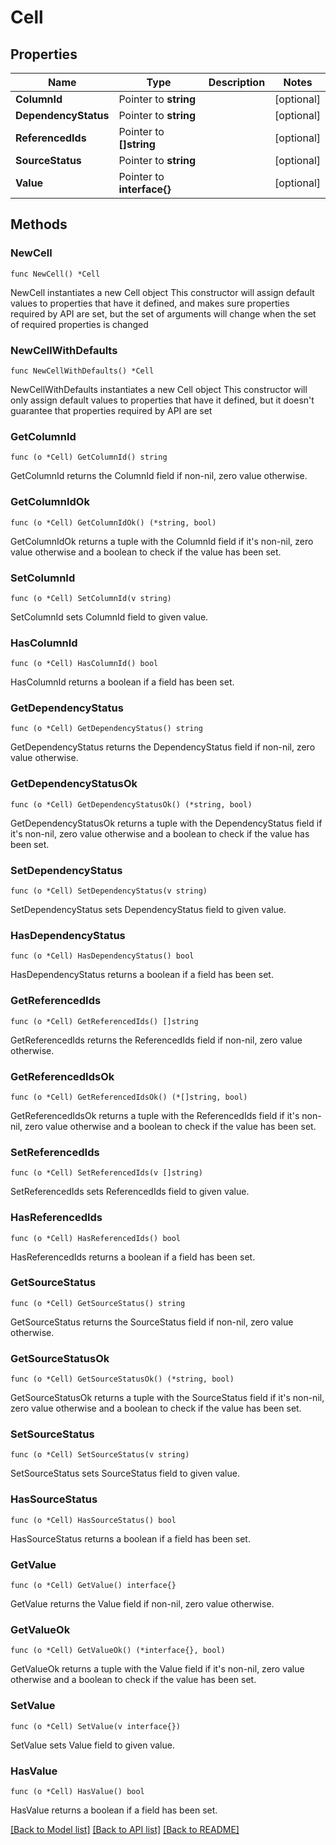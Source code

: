 # Cell

## Properties

Name | Type | Description | Notes
------------ | ------------- | ------------- | -------------
**ColumnId** | Pointer to **string** |  | [optional] 
**DependencyStatus** | Pointer to **string** |  | [optional] 
**ReferencedIds** | Pointer to **[]string** |  | [optional] 
**SourceStatus** | Pointer to **string** |  | [optional] 
**Value** | Pointer to **interface{}** |  | [optional] 

## Methods

### NewCell

`func NewCell() *Cell`

NewCell instantiates a new Cell object
This constructor will assign default values to properties that have it defined,
and makes sure properties required by API are set, but the set of arguments
will change when the set of required properties is changed

### NewCellWithDefaults

`func NewCellWithDefaults() *Cell`

NewCellWithDefaults instantiates a new Cell object
This constructor will only assign default values to properties that have it defined,
but it doesn't guarantee that properties required by API are set

### GetColumnId

`func (o *Cell) GetColumnId() string`

GetColumnId returns the ColumnId field if non-nil, zero value otherwise.

### GetColumnIdOk

`func (o *Cell) GetColumnIdOk() (*string, bool)`

GetColumnIdOk returns a tuple with the ColumnId field if it's non-nil, zero value otherwise
and a boolean to check if the value has been set.

### SetColumnId

`func (o *Cell) SetColumnId(v string)`

SetColumnId sets ColumnId field to given value.

### HasColumnId

`func (o *Cell) HasColumnId() bool`

HasColumnId returns a boolean if a field has been set.

### GetDependencyStatus

`func (o *Cell) GetDependencyStatus() string`

GetDependencyStatus returns the DependencyStatus field if non-nil, zero value otherwise.

### GetDependencyStatusOk

`func (o *Cell) GetDependencyStatusOk() (*string, bool)`

GetDependencyStatusOk returns a tuple with the DependencyStatus field if it's non-nil, zero value otherwise
and a boolean to check if the value has been set.

### SetDependencyStatus

`func (o *Cell) SetDependencyStatus(v string)`

SetDependencyStatus sets DependencyStatus field to given value.

### HasDependencyStatus

`func (o *Cell) HasDependencyStatus() bool`

HasDependencyStatus returns a boolean if a field has been set.

### GetReferencedIds

`func (o *Cell) GetReferencedIds() []string`

GetReferencedIds returns the ReferencedIds field if non-nil, zero value otherwise.

### GetReferencedIdsOk

`func (o *Cell) GetReferencedIdsOk() (*[]string, bool)`

GetReferencedIdsOk returns a tuple with the ReferencedIds field if it's non-nil, zero value otherwise
and a boolean to check if the value has been set.

### SetReferencedIds

`func (o *Cell) SetReferencedIds(v []string)`

SetReferencedIds sets ReferencedIds field to given value.

### HasReferencedIds

`func (o *Cell) HasReferencedIds() bool`

HasReferencedIds returns a boolean if a field has been set.

### GetSourceStatus

`func (o *Cell) GetSourceStatus() string`

GetSourceStatus returns the SourceStatus field if non-nil, zero value otherwise.

### GetSourceStatusOk

`func (o *Cell) GetSourceStatusOk() (*string, bool)`

GetSourceStatusOk returns a tuple with the SourceStatus field if it's non-nil, zero value otherwise
and a boolean to check if the value has been set.

### SetSourceStatus

`func (o *Cell) SetSourceStatus(v string)`

SetSourceStatus sets SourceStatus field to given value.

### HasSourceStatus

`func (o *Cell) HasSourceStatus() bool`

HasSourceStatus returns a boolean if a field has been set.

### GetValue

`func (o *Cell) GetValue() interface{}`

GetValue returns the Value field if non-nil, zero value otherwise.

### GetValueOk

`func (o *Cell) GetValueOk() (*interface{}, bool)`

GetValueOk returns a tuple with the Value field if it's non-nil, zero value otherwise
and a boolean to check if the value has been set.

### SetValue

`func (o *Cell) SetValue(v interface{})`

SetValue sets Value field to given value.

### HasValue

`func (o *Cell) HasValue() bool`

HasValue returns a boolean if a field has been set.


[[Back to Model list]](../README.md#documentation-for-models) [[Back to API list]](../README.md#documentation-for-api-endpoints) [[Back to README]](../README.md)


